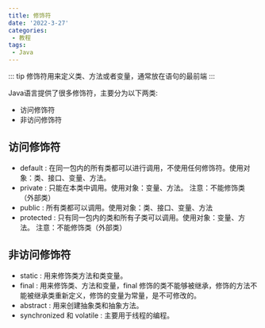 ```yaml
---
title: 修饰符
date: '2022-3-27'
categories:
 - 教程
tags:
 - Java
---
```


::: tip
修饰符用来定义类、方法或者变量，通常放在语句的最前端
:::

Java语言提供了很多修饰符，主要分为以下两类:
- 访问修饰符
- 非访问修饰符

## 访问修饰符
- default : 在同一包内的所有类都可以进行调用，不使用任何修饰符。使用对象：类、接口、变量、方法。
- private : 只能在本类中调用。使用对象：变量、方法。 注意：不能修饰类（外部类）
- public : 所有类都可以调用。使用对象：类、接口、变量、方法
- protected : 只有同一包内的类和所有子类可以调用。使用对象：变量、方法。 注意：不能修饰类（外部类）

## 非访问修饰符
- static : 用来修饰类方法和类变量。
- final : 用来修饰类、方法和变量，final 修饰的类不能够被继承，修饰的方法不能被继承类重新定义，修饰的变量为常量，是不可修改的。
- abstract : 用来创建抽象类和抽象方法。
- synchronized 和 volatile : 主要用于线程的编程。